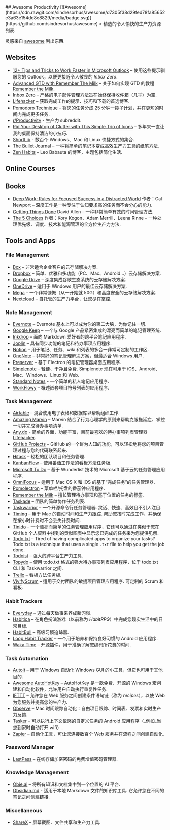 <div class="github-widget" data-repo="jyguyomarch/awesome-productivity"></div>
<script async src="https://pagead2.googlesyndication.com/pagead/js/adsbygoogle.js"></script><ins class="adsbygoogle" style="display:block" data-ad-client="ca-pub-6890694312814945" data-ad-slot="5473692530" data-ad-format="auto"  data-full-width-responsive="true"></ins><script>(adsbygoogle = window.adsbygoogle || []).push({});</script>
## Awesome Productivity [![Awesome](https://cdn.rawgit.com/sindresorhus/awesome/d7305f38d29fed78fa85652e3a63e154dd8e8829/media/badge.svg)](https://github.com/sindresorhus/awesome)
&gt; 精选的令人愉快的生产力资源列表.

灵感来自 [awesome](https://github.com/sindresorhus/awesome) 列出东西.



## Websites

- [12+ Tips and Tricks to Work Faster in Microsoft Outlook](http://lifehacker.com/12-tips-and-tricks-to-work-faster-in-microsoft-outlook-1540483009) – 使用这些提示驯服您的 Outlook，以便更接近令人敬畏的 _Inbox Zero_.
- [Advanced GTD with Remember The Milk](http://blog.rememberthemilk.com/post/116665489183/guest-post-advanced-gtd-with-remember-the-milk) – 关于如何实现 GTD 的教程 [Remember the Milk](https://www.rememberthemilk.com).
- [Inbox Zero](http://www.43folders.com/izero) – 严格的电子邮件管理方法旨在始终保持收件箱（几乎）为空.
- [Lifehacker](http://lifehacker.com/) – 获取完成工作的提示、技巧和下载的首选博客.
- [Pomodoro Technique](http://pomodorotechnique.com/) – 将您的任务分成 25 分钟一揽子计划，并在更短的时间内完成更多任务.
- [r/Productivity](https://www.reddit.com/r/productivity/) - 生产力 subreddit.
- [Rid Your Desktop of Clutter with This Simple Trio of Icons](http://lifehacker.com/5901487/rid-your-desktop-of-clutter-with-this-simple-trio-of-icons) – 多年来一直让我的桌面保持清洁的小技巧.
- [ShortLib](https://shortlib.netlify.app/) - 数百个 Windows、Mac 和 Linux 快捷方式的集合.
- [The Bullet Journal](http://bulletjournal.com/) – 一种将简单的笔记本变成高效生产力工具的纸笔方法.
- [Zen Habits](https://zenhabits.net/) – Leo Babauta 的博客，主题包括简化生活.

## Online Courses

## Books

- [Deep Work: Rules for Focused Success in a Distracted World](https://www.calnewport.com/books/deep-work/) 作者：Cal Newport – 深度工作是一种专注于认知要求高的任务而不会分心的能力.
- [Getting Things Done](https://gettingthingsdone.com/store/product.php?productid=17035&cat=3&page) David Allen – 一种非常简单有效的时间管理方法.
- [The 5 Choices](http://books.simonandschuster.ca/The-5-Choices/Kory-Kogon/9781476711713) 作者：Kory Kogon、Adam Merrill、Leena Rinne – 一种处理优先级、调度、技术和能源管理的全方位生产力方法.

## Tools and Apps

### File Management

- [Box](https://www.box.com) – 非常适合企业客户的云存储解决方案.
- [Dropbox](https://www.dropbox.com) – 简单、优雅和多功能（PC、Mac、Android...）云存储解决方案.
- [Google Drive](https://www.google.ca/drive/) – 深度集成谷歌生态系统的云存储解决方案.
- [OneDrive](https://onedrive.live.com) – 适用于 Windows 用户的最佳云存储解决方案.
- [Mega](https://mega.nz/) – 一个非常慷慨（从一开始就 50G）和高度安全的云存储解决方案.
- [Nextcloud](https://nextcloud.com) – 自托管的生产力平台，让您尽在掌控.

### Note Management

- [Evernote](https://evernote.com/) – Evernote 基本上可以成为你的第二大脑，为你记住一切.
- [Google Keep](http://www.google.com/keep/) – 一个与 Google 产品紧密集成的漂亮而简单的笔记管理系统.
- [Inkdrop](https://www.inkdrop.info/) – 面向 Markdown 爱好者的跨平台笔记应用程序.
- [Joplin](https://joplinapp.org/) – 具有同步功能的笔记和待办事项应用程序.
- [Notion](https://www.notion.so/) – 用于笔记、任务、wiki 和列表的多合一非常可定制的工作区.
- [OneNote](https://www.onenote.com/) – 非常好的笔记管理解决方案，但最适合 Windows 用户.
- [Preserver](https://github.com/hsbalar/preserver) – 基于 Electron 的笔记管理器桌面应用程序.
- [Simplenote](https://simplenote.com/)  – 轻便、干净且免费.  Simplenote 现在可用于 iOS、Android、Mac、Windows、Linux 和 Web.
- [Standard Notes](https://standardnotes.org/) - 一个简单的私人笔记应用程序.
- [WorkFlowy](https://workflowy.com/) – 概述嵌套项目符号列表的应用程序.

### Task Management

- [Airtable](https://airtable.com/) – 混合使用电子表格和数据库以帮助组织工作.
- [Amazing Marvin](https://www.amazingmarvin.com/) – Marvin 结合了行为心理学的原则来帮助克服拖延症、掌控一切并完成待办事项清单.
- [Any.do](http://www.any.do/) - 简单的界面，功能丰富，目前最喜欢的待办事项列表管理器 [Lifehacker](http://lifehacker.com/5924093/five-best-to-do-list-managers).
- [GitHub Projects](https://github.com/features/project-management/) – GitHub 的一个鲜为人知的功能，可以轻松地将您的项目管理过程与您的代码联系起来.
- [Hitask](https://hitask.com) – 轻松的团队项目和任务管理.
- [KanbanFlow](https://kanbanflow.com) – 使用番茄工作法的看板方法任务板.
- [Microsoft To Do](https://todo.microsoft.com/tasks/) – 基于 Wunderlist 技术的 Microsoft 基于云的任务管理应用程序.
- [OmniFocus](https://www.omnigroup.com/omnifocus) – 适用于 Mac OS X 和 iOS 的基于“完成任务”的任务管理器.
- [Pomolectron](https://github.com/amitmerchant1990/pomolectron) – 菜单栏/托盘的番茄钟应用程序.
- [Remember the Milk](https://www.rememberthemilk.com) – 擅长管理待办事项和基于位置的任务的标签.
- [Taskade](https://taskade.com) – 团队的简单协作任务列表.
- [Taskwarrior](http://taskwarrior.org/)  – 一个开源命令行任务管理器. 灵活、快速、高效且不引人注目.
- [Timing](https://timingapp.com/)  – 用于 Mac 的自动时间和生产力跟踪. 帮助您按时完成工作，并确保在按小时计费时不会丢失计费时间.
- [Tinido](https://tinido.com/) – 一个漂亮而简单的任务管理应用程序，它还可以通过在类似于您在 GitHub 个人资料中找到的贡献图表中显示您已完成的任务来为您提供见解.
- [Todo.txt](http://todotxt.com/) – Tired of having complicated apps to organize your tasks? Todo.txt is a technique that uses a single `.txt` file to help you get the job done.
- [Todoist](https://todoist.com/) – 强大的跨平台生产力工具.
- [Topydo](https://github.com/topydo/topydo) – 使用 todo.txt 格式的强大待办事项列表应用程序，位于 todo.txt CLI 和 Taskwarrior 之间.
- [Trello](https://trello.com) – 看板方法任务板.
- [VivifyScrum](https://www.vivifyscrum.com)  – 适用于交付团队的敏捷项目管理应用程序. 可定制的 Scrum 和看板.

### Habit Trackers

- [Everyday](https://everyday.app/) – 通过每天做事来养成新习惯.
- [Habitica](https://habitica.com) – 在角色扮演游戏（以前称为 _HabitRPG_）中完成您现实生活中的日常目标.
- [HabitBull](http://www.habitbull.com/) – 高级习惯追踪器.
- [Loop Habit Tracker](https://github.com/iSoron/uhabits) – 一个用于培养和保持良好习惯的 Android 应用程序.
- [Waka Time](https://wakatime.com/) – 开源插件，用于准确了解您编码所花费的时间.

### Task Automation

- [AutoIt](https://www.autoitscript.com/) – 用于 Windows 自动化 Windows GUI 的小工具，但它也可用于其他目的.
- [Awesome AutoHotKey](https://github.com/ahkscript/awesome-AutoHotkey) – AutoHotKey 是一款免费、开源的 Windows 宏创建和自动化软件，允许用户自动执行重复性任务.
- [IFTTT](https://ifttt.com) – 允许您在 Web 服务之间创建条件语句链（称为 _recipes_），以使 Web 为您服务并提高您的生产力.
- [Qbserve](https://qotoqot.com/qbserve/) – Mac 时间跟踪自动化：自由项目跟踪、时间表、发票和实时生产力反馈.
- [Tasker](http://tasker.dinglisch.net/) – 可以执行上下文敏感的自定义任务的 Android 应用程序（_例如_当您到家时自动打开 wifi）.
- [Zapier](https://zapier.com/) – 自动化工具，可让您连接数百个 Web 服务并在流程之间创建自动化.

### Password Manager

- [LastPass](https://lastpass.com) – 在线存储加密密码的免费增值密码管理器.

### Knowledge Management

- [Obie.ai](https://obie.ai/) – 将所有知识和文档集中到一个位置的 AI 平台.
- [Obsidian.md](https://obsidian.md/)  - 适用于本地 Markdown 文件的知识库工具. 它允许您在不同的笔记之间创建链接.

### Miscellaneous

- [ShareX](https://getsharex.com/) – 屏幕截图、文件共享和生产力工具.
